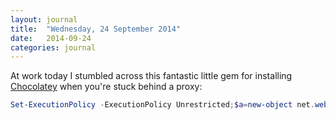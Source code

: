 ```yaml
---
layout: journal
title:  "Wednesday, 24 September 2014"
date:   2014-09-24
categories: journal
---
```


At work today I stumbled across this fantastic little gem for installing [Chocolatey](https://chocolatey.org/) when you're stuck behind a proxy:

```powershell
Set-ExecutionPolicy -ExecutionPolicy Unrestricted;$a=new-object net.webclient;$a.proxy.credentials=[system.net.credentialcache]::defaultnetworkcredentials;$a.downloadstring('https://chocolatey.org/install.ps1')|iex
```
